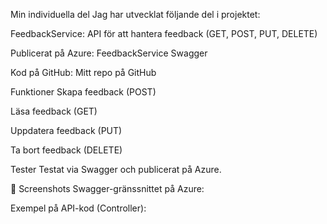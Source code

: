 Min individuella del
Jag har utvecklat följande del i projektet:

FeedbackService: API för att hantera feedback (GET, POST, PUT, DELETE)

Publicerat på Azure: FeedbackService Swagger

Kod på GitHub: Mitt repo på GitHub

Funktioner
Skapa feedback (POST)

Läsa feedback (GET)

Uppdatera feedback (PUT)

Ta bort feedback (DELETE)

Tester
Testat via Swagger och publicerat på Azure.

📸 Screenshots
Swagger-gränssnittet på Azure:


Exempel på API-kod (Controller):
